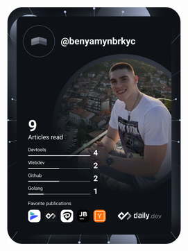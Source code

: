 <a href="https://app.daily.dev/benyamynbrkyc"><img src="https://raw.githubusercontent.com/benyamynbrkyc/benyamynbrkyc/main/devcard.svg" width="400" alt="Benjamin Brkic's Dev Card"/></a>
